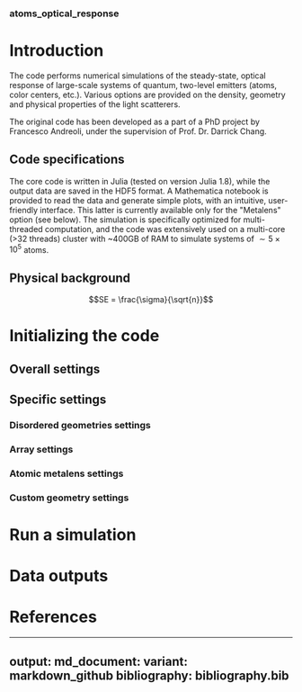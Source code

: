 ### atoms_optical_response

# Introduction

The code performs numerical simulations of the steady-state, optical response of large-scale systems of quantum, two-level emitters (atoms, color centers, etc.).
Various options are provided on the density, geometry and physical properties of the light scatterers.

The original code has been developed as a part of a PhD project by Francesco Andreoli, under the supervision of Prof. Dr. Darrick Chang.

## Code specifications

The core code is written in Julia (tested on version Julia 1.8), while the output data are saved in the HDF5 format. 
A Mathematica notebook is provided to read the data and generate simple plots, with an intuitive, user-friendly interface. This latter is currently available only for the "Metalens" option (see below).
The simulation is specifically optimized for multi-threaded computation, and the code was extensively used on a multi-core (>32 threads) cluster with ~400GB of RAM to simulate systems of $\sim 5\times 10^5$ atoms.

## Physical background




$$SE = \frac{\sigma}{\sqrt{n}}$$
 



# Initializing the code

## Overall settings

## Specific settings



### Disordered geometries settings

### Array settings

### Atomic metalens settings

### Custom geometry settings


# Run a simulation

# Data outputs



# References 




---
output:
  md_document:
    variant: markdown_github
bibliography: bibliography.bib
---


